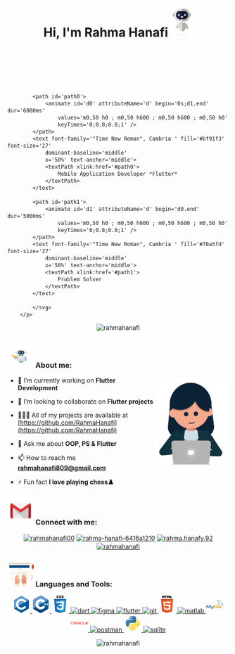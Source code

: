 <h1 align="center">Hi, I'm Rahma Hanafi    <img src="Hi.gif" width=50 height=70> </h1>
<p align="center">
            <svg xmlns='http://www.w3.org/2000/svg'
            xmlns:xlink='http://www.w3.org/1999/xlink'
            viewBox='0 0 600 100'
            style='background-color: #00000000;'
            width='600px' height='100px'>


            <path id='path0'>
                <animate id='d0' attributeName='d' begin='0s;d1.end' dur='6000ms'
                    values='m0,50 h0 ; m0,50 h600 ; m0,50 h600 ; m0,50 h0'
                    keyTimes='0;0.8;0.8;1' />
            </path>
            <text font-family='"Time New Roman", Cambria ' fill='#bf91f3' font-size='27'
                dominant-baseline='middle'
                x='50%' text-anchor='middle'>
                <textPath xlink:href='#path0'>
                    Mobile Application Developer *Flutter*
                </textPath>
            </text>

            <path id='path1'>
                <animate id='d1' attributeName='d' begin='d0.end' dur='5000ms'
                    values='m0,50 h0 ; m0,50 h600 ; m0,50 h600 ; m0,50 h0'
                    keyTimes='0;0.8;0.8;1' />
            </path>
            <text font-family='"Time New Roman", Cambria ' fill='#70a5fd' font-size='27'
                dominant-baseline='middle'
                x='50%' text-anchor='middle'>
                <textPath xlink:href='#path1'>
                    Problem Solver
                </textPath>
            </text>

            </svg>
        </p>
<p align="center"> <img src="https://komarev.com/ghpvc/?username=rahmahanafi&label=Profile%20views&color=0e75b6&style=flat" alt="rahmahanafi" /> </p>
 
<h3 align="left">
            <img src="about_me.gif" width=60 height=60> 
            About me:
        </h3>
<img src="person.gif" width=170 height=200 align="right">

- 🔭 I’m currently working on **Flutter Development**

- 👯 I’m looking to collaborate on **Flutter projects**


- 👩🏻‍💻 All of my projects are available at [https://github.com/RahmaHanafi](https://github.com/RahmaHanafi)

- 💬 Ask me about **OOP, PS & Flutter**

- 📫 How to reach me **rahmahanafi809@gmail.com**

- ⚡ Fun fact **I love playing chess♟️**



<h3 align="left">
            <img src="connect-with-me1.gif" width=60 height=60> 
            Connect with me:
        </h3>
<p align="center">
<a href="https://twitter.com/rahmahanafi00" target="blank"><img align="center" src="https://raw.githubusercontent.com/rahuldkjain/github-profile-readme-generator/master/src/images/icons/Social/twitter.svg" alt="rahmahanafi00" height="30" width="40" /></a>
<a href="https://linkedin.com/in/rahma-hanafi-6416a1210" target="blank"><img align="center" src="https://raw.githubusercontent.com/rahuldkjain/github-profile-readme-generator/master/src/images/icons/Social/linked-in-alt.svg" alt="rahma-hanafi-6416a1210" height="30" width="40" /></a>
<a href="https://fb.com/rahma.hanafy.92" target="blank"><img align="center" src="https://raw.githubusercontent.com/rahuldkjain/github-profile-readme-generator/master/src/images/icons/Social/facebook.svg" alt="rahma.hanafy.92" height="30" width="40" /></a>
<a href="https://codeforces.com/profile/rahmahanafi" target="blank"><img align="center" src="https://raw.githubusercontent.com/rahuldkjain/github-profile-readme-generator/master/src/images/icons/Social/codeforces.svg" alt="rahmahanafi" height="30" width="40" /></a>
</p>


<h3 align="left">
            <img src="languages_tools.gif" width=60 height=60> 
            Languages and Tools:
        </h3>
<p align="center"> <a href="https://www.cprogramming.com/" target="_blank" rel="noreferrer"> <img src="https://raw.githubusercontent.com/devicons/devicon/master/icons/c/c-original.svg" alt="c" width="40" height="40"/> </a> <a href="https://www.w3schools.com/cpp/" target="_blank" rel="noreferrer"> <img src="https://raw.githubusercontent.com/devicons/devicon/master/icons/cplusplus/cplusplus-original.svg" alt="cplusplus" width="40" height="40"/> </a> <a href="https://www.w3schools.com/css/" target="_blank" rel="noreferrer"> <img src="https://raw.githubusercontent.com/devicons/devicon/master/icons/css3/css3-original-wordmark.svg" alt="css3" width="40" height="40"/> </a> <a href="https://dart.dev" target="_blank" rel="noreferrer"> <img src="https://www.vectorlogo.zone/logos/dartlang/dartlang-icon.svg" alt="dart" width="40" height="40"/> </a> <a href="https://www.figma.com/" target="_blank" rel="noreferrer"> <img src="https://www.vectorlogo.zone/logos/figma/figma-icon.svg" alt="figma" width="40" height="40"/> </a> <a href="https://flutter.dev" target="_blank" rel="noreferrer"> <img src="https://www.vectorlogo.zone/logos/flutterio/flutterio-icon.svg" alt="flutter" width="40" height="40"/> </a> <a href="https://git-scm.com/" target="_blank" rel="noreferrer"> <img src="https://www.vectorlogo.zone/logos/git-scm/git-scm-icon.svg" alt="git" width="40" height="40"/> </a> <a href="https://www.w3.org/html/" target="_blank" rel="noreferrer"> <img src="https://raw.githubusercontent.com/devicons/devicon/master/icons/html5/html5-original-wordmark.svg" alt="html5" width="40" height="40"/> </a> <a href="https://www.mathworks.com/" target="_blank" rel="noreferrer"> <img src="https://upload.wikimedia.org/wikipedia/commons/2/21/Matlab_Logo.png" alt="matlab" width="40" height="40"/> </a> <a href="https://www.mysql.com/" target="_blank" rel="noreferrer"> <img src="https://raw.githubusercontent.com/devicons/devicon/master/icons/mysql/mysql-original-wordmark.svg" alt="mysql" width="40" height="40"/> </a> <a href="https://www.oracle.com/" target="_blank" rel="noreferrer"> <img src="https://raw.githubusercontent.com/devicons/devicon/master/icons/oracle/oracle-original.svg" alt="oracle" width="40" height="40"/> </a> <a href="https://postman.com" target="_blank" rel="noreferrer"> <img src="https://www.vectorlogo.zone/logos/getpostman/getpostman-icon.svg" alt="postman" width="40" height="40"/> </a> <a href="https://www.python.org" target="_blank" rel="noreferrer"> <img src="https://raw.githubusercontent.com/devicons/devicon/master/icons/python/python-original.svg" alt="python" width="40" height="40"/> </a> <a href="https://www.sqlite.org/" target="_blank" rel="noreferrer"> <img src="https://www.vectorlogo.zone/logos/sqlite/sqlite-icon.svg" alt="sqlite" width="40" height="40"/> </a> </p>

<p align="center"><img width="60%" src="https://github-readme-streak-stats.herokuapp.com/?user=rahmahanafi&theme=tokyonight" alt="rahmahanafi" />

<!--
<p><img align="center" src="https://github-readme-stats.vercel.app/api/top-langs?username=rahmahanafi&show_icons=true&locale=en&layout=compact" alt="rahmahanafi" /></p>
<p>&nbsp;<img align="center" src="https://github-readme-stats.vercel.app/api?username=rahmahanafi&show_icons=true&locale=en" alt="rahmahanafi" /></p>
-->
